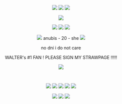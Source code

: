 <p align="center">
  
<img src="https://github.com/user-attachments/assets/36ecad6e-7ccb-4d24-8021-258c41956a40">
<img src="https://komarev.com/ghpvc/?username=tamagotchiplus&label=TICKLE+COUNTER&style=plastic&color=0000A5"> 
<img src="https://github.com/user-attachments/assets/36ecad6e-7ccb-4d24-8021-258c41956a40">

</p>

<p align="center">
  <img src="https://github.com/user-attachments/assets/a6871de8-0c04-4d5f-9b3a-a7547fc17893" />
</p>
<p align="center">
 <img src="https://github.com/user-attachments/assets/cf21f053-7954-427d-a145-192dc3b74d39" /> <img src="https://github.com/user-attachments/assets/a4770561-39bf-4713-82c5-92116d626b2e" /> <img src="https://github.com/user-attachments/assets/cf21f053-7954-427d-a145-192dc3b74d39" />

</p>

<p align="center">
<img src="https://github.com/user-attachments/assets/5118e502-06b1-44e2-b34f-6113d39c8f91" /> anubis - 20 - she <img src="https://github.com/user-attachments/assets/5118e502-06b1-44e2-b34f-6113d39c8f91" />
  <br>
<p align="center">
    no dni i do not care
  <p align="center">
WALTER's #1 FAN ! PLEASE SIGN MY STRAWPAGE !!!!!
<p align="center">
  <img src="https://github.com/user-attachments/assets/a6871de8-0c04-4d5f-9b3a-a7547fc17893" />
</p>
<br>
<p align="center">
  <img src="https://github.com/user-attachments/assets/a42d6065-a4f0-4c26-b102-6fc8fa16618a" />
    <img src="https://github.com/user-attachments/assets/9b061db0-7bde-4be6-9c67-0c47ba233c5e" />
  <img src="https://github.com/user-attachments/assets/9d267bde-e638-456f-9404-cf8d741532e8" />
 <img src="https://github.com/user-attachments/assets/5fc5fd0b-56c1-47c6-8984-7b8098959d59" />
<img src="https://github.com/user-attachments/assets/0d9cbe97-c37a-425c-bff7-4a5e457cd799" />
</p>
<p align="center">
  <img src="https://github.com/user-attachments/assets/f97889f2-f08b-4c6a-acbb-6a9028b73f4b" />
    <img src="https://64.media.tumblr.com/eb5584bfd88bda5e80da7a7ec814eca1/8657239874b12d70-e3/s250x400/28f25bf1ccbe90b0d184d611a5c1dc91a7688a85.gif" />
     <img src="https://64.media.tumblr.com/5d37cd9ef1a3d0136ba9fbabb8e7179c/b3d36f0d2c457507-aa/s250x400/d542f7f575b23af96beaa40bd7d6c55d5a9f571e.gif" />
</p>
